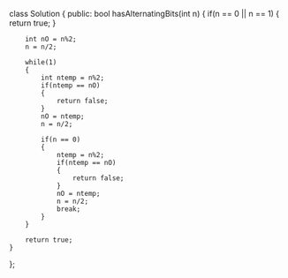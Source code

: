 class Solution {
public:
    bool hasAlternatingBits(int n) {
        if(n == 0 || n == 1)
        {
            return true;
        }
        
        int nO = n%2;
        n = n/2;
        
        while(1)
        {
            int ntemp = n%2;
            if(ntemp == nO)
            {
                return false;
            }
            nO = ntemp;
            n = n/2;
            
            if(n == 0)
            {
                ntemp = n%2;
                if(ntemp == nO)
                {
                    return false;
                }
                nO = ntemp;
                n = n/2;
                break;
            }
        }
        
        return true;
    }
};
